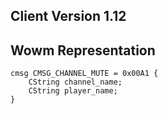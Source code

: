 ## Client Version 1.12

## Wowm Representation
```rust,ignore
cmsg CMSG_CHANNEL_MUTE = 0x00A1 {
    CString channel_name;    
    CString player_name;    
}

```

